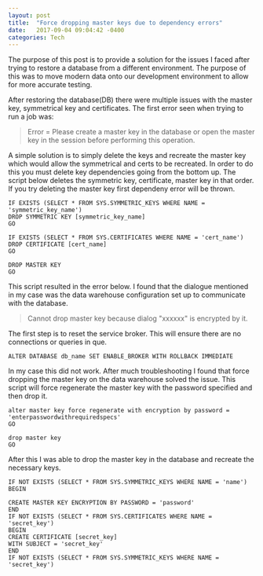 ```yaml
---
layout: post
title:  "Force dropping master keys due to dependency errors"
date:   2017-09-04 09:04:42 -0400
categories: Tech
---
```



The purpose of this post is to provide a solution for the issues I faced after trying to restore a database from a different environment. The purpose of this was to move modern data onto our development environment to allow for more accurate testing.

After restoring the database(DB) there were multiple issues with the master key, symmetrical key and certificates. The first error seen when trying to run a job was:

>Error = Please create a master key in the database or open the master key in the session before performing this operation.


A simple solution is to simply delete the keys and recreate the master key which would allow the symmetrical and certs to be recreated. In order to do this you must delete key dependencies going from the bottom up. The script below deletes the symmetric key, certificate, master key in that order. If you try deleting the master key first dependeny error will be thrown.

~~~~
IF EXISTS (SELECT * FROM SYS.SYMMETRIC_KEYS WHERE NAME = 'symmetric_key_name')
DROP SYMMETRIC KEY [symmetric_key_name]
GO

IF EXISTS (SELECT * FROM SYS.CERTIFICATES WHERE NAME = 'cert_name')
DROP CERTIFICATE [cert_name]
GO

DROP MASTER KEY
GO
~~~~
This script resulted in the error below. I found that the dialogue mentioned in my case was the data warehouse configuration set up to communicate with the database. 

>Cannot drop master key because dialog "xxxxxx" is encrypted by it.

The first step is to reset the service broker. This will ensure there are no connections or queries in que. 
~~~~
ALTER DATABASE db_name SET ENABLE_BROKER WITH ROLLBACK IMMEDIATE
~~~~

In my case this did not work. After much troubleshooting I found that force dropping the master key on the data warehouse solved the issue. This script will force regenerate the master key with the password specified and then drop it.
~~~~
alter master key force regenerate with encryption by password = 'enterpasswordwithrequiredspecs'  
GO        
  
drop master key  
GO        
~~~~
After this I was able to drop the master key in the database and recreate the necessary keys.
~~~~
IF NOT EXISTS (SELECT * FROM SYS.SYMMETRIC_KEYS WHERE NAME = 'name')
BEGIN

CREATE MASTER KEY ENCRYPTION BY PASSWORD = 'password'   
END
IF NOT EXISTS (SELECT * FROM SYS.CERTIFICATES WHERE NAME = 'secret_key')
BEGIN
CREATE CERTIFICATE [secret_key]
WITH SUBJECT = 'secret_key'   
END
IF NOT EXISTS (SELECT * FROM SYS.SYMMETRIC_KEYS WHERE NAME = 'secret_key')
~~~~
